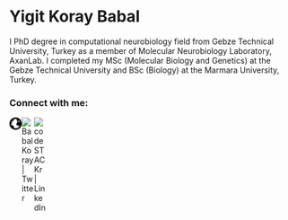 # Yigit Koray Babal

I PhD degree in computational neurobiology field from Gebze Technical University, Turkey as a member of Molecular Neurobiology Laboratory, AxanLab. I completed my MSc (Molecular Biology and Genetics) at the Gebze Technical University and BSc (Biology) at the Marmara University, Turkey. 

### Connect with me:

[<img align="left" alt="yigitbabal.xyz" width="22px" src="https://raw.githubusercontent.com/iconic/open-iconic/master/svg/globe.svg" />](https://yigitbabal.github.io/)
[<img align="left" alt="BabalKoray | Twitter" width="22px" src="https://cdn.jsdelivr.net/npm/simple-icons@v3/icons/twitter.svg" />](https://twitter.com/BabalKoray)
[<img align="left" alt="codeSTACKr | LinkedIn" width="22px" src="https://cdn.jsdelivr.net/npm/simple-icons@v3/icons/linkedin.svg" />](https://www.linkedin.com/in/yigit-koray-babal-b76317137/)
<br />
<br />
